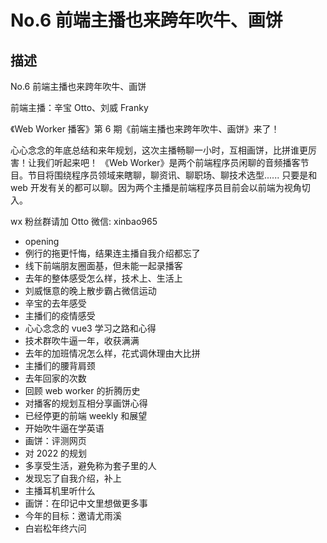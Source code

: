 # No.6 前端主播也来跨年吹牛、画饼

## 描述

No.6 前端主播也来跨年吹牛、画饼

前端主播：辛宝 Otto、刘威 Franky

《Web Worker 播客》第 6 期《前端主播也来跨年吹牛、画饼》来了！

心心念念的年底总结和来年规划，这次主播畅聊一小时，互相画饼，比拼谁更厉害！让我们听起来吧！
《Web Worker》是两个前端程序员闲聊的音频播客节目。节目将围绕程序员领域来瞎聊，聊资讯、聊职场、聊技术选型...... 只要是和 web 开发有关的都可以聊。因为两个主播是前端程序员目前会以前端为视角切入。

wx 粉丝群请加 Otto 微信: xinbao965

- opening
- 例行的拖更忏悔，结果连主播自我介绍都忘了
- 线下前端朋友圈面基，但未能一起录播客
- 去年的整体感受怎么样，技术上、生活上
- 刘威惬意的晚上散步霸占微信运动
- 辛宝的去年感受
- 主播们的疫情感受
- 心心念念的 vue3 学习之路和心得
- 技术群吹牛逼一年，收获满满
- 去年的加班情况怎么样，花式调休理由大比拼
- 主播们的腰背肩颈
- 去年回家的次数
- 回顾 web worker 的折腾历史
- 对播客的规划互相分享画饼心得
- 已经停更的前端 weekly 和展望
- 开始吹牛逼在学英语
- 画饼：评测网页
- 对 2022 的规划
- 多享受生活，避免称为套子里的人
- 发现忘了自我介绍，补上
- 主播耳机里听什么
- 画饼：在印记中文里想做更多事
- 今年的目标：邀请尤雨溪
- 白岩松年终六问
